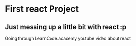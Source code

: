 # First react Project

## Just messing up a little bit with react :p
Going through LearnCode.academy youtube video about react
